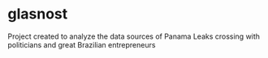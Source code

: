 # glasnost
Project created to analyze the data sources of Panama Leaks crossing with politicians and great Brazilian entrepreneurs

